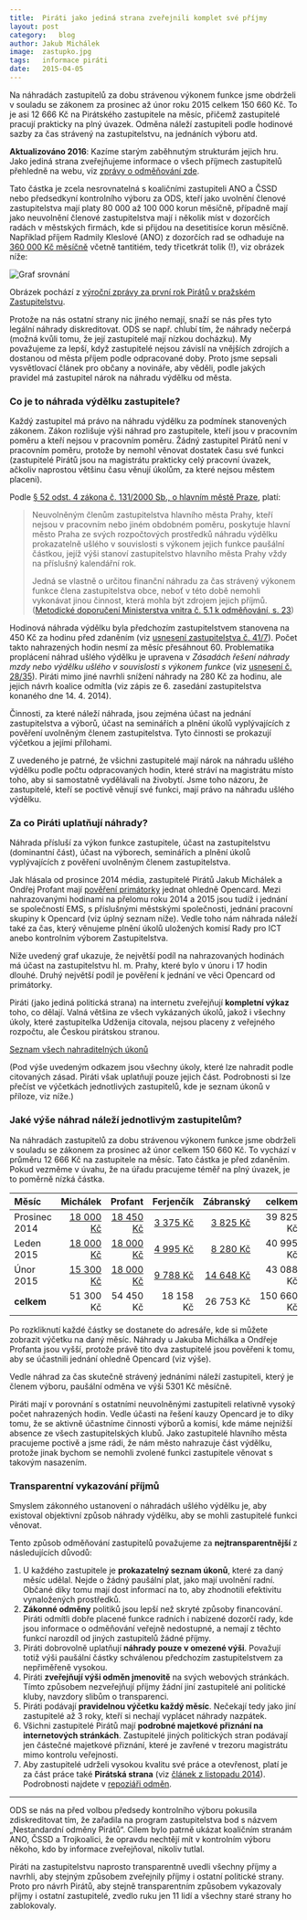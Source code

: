 ```yaml
---
title:	Piráti jako jediná strana zveřejnili komplet své příjmy
layout:	post
category:	blog
author:	Jakub Michálek
image:	zastupko.jpg
tags:	informace piráti
date:	2015-04-05
---
```


Na náhradách zastupitelů za dobu strávenou výkonem funkce jsme obdrželi v souladu se zákonem za prosinec až únor roku 2015 celkem 150 660 Kč. To je asi 12 666 Kč na Pirátského zastupitele na měsíc, přičemž zastupitelé pracují prakticky na plný úvazek. Odměna náleží zastupiteli podle hodinové sazby za čas strávený na zastupitelstvu, na jednáních výboru atd. 

**Aktualizováno 2016**: Kazíme starým zaběhnutým strukturám jejich hru. Jako jediná strana zveřejňujeme informace o všech příjmech zastupitelů přehledně na webu, viz [zprávy o odměňování zde](https://github.com/pirati-cz/KlubPraha/tree/master/odmeny).

Tato částka je zcela nesrovnatelná s koaličními zastupiteli ANO a ČSSD nebo předsedkyní kontrolního výboru za ODS, kteří jako uvolnění členové zastupitelstva mají platy 80 000 až 100 000 korun měsíčně, případně mají jako neuvolnění členové zastupitelstva mají i několik míst v dozorčích radách v městských firmách, kde si přijdou na desetitisíce korun měsíčně. Například příjem Radmily Kleslové (ANO) z dozorčích rad se odhaduje na [360 000 Kč měsíčně](https://praha.pirati.cz/kleslova-musi-pryc.html) včetně tantitiém, tedy třicetkrát tolik (!), viz obrázek níže:

![Graf srovnání](/assets/images/articles/srovnani.png)

Obrázek pochází z [výroční zprávy za první rok Pirátů v pražském Zastupitelstvu](https://github.com/pirati-cz/KlubPraha/raw/master/materialy/vyrocni-zprava/vyrocni-zprava.pdf).

Protože na nás ostatní strany nic jiného nemají, snaží se nás přes tyto legální náhrady diskreditovat. ODS se např. chlubí tím, že náhrady nečerpá (možná kvůli tomu, že její zastupitelé mají nízkou docházku). My považujeme za lepší, když zastupitelé nejsou závislí na vnějších zdrojích a dostanou od města příjem podle odpracované doby. Proto jsme sepsali vysvětlovací článek pro občany a novináře, aby věděli, podle jakých pravidel má zastupitel nárok na náhradu výdělku od města. 

### Co je to náhrada výdělku zastupitele?
Každý zastupitel má právo na náhradu výdělku za podmínek stanovených zákonem. Zákon rozlišuje výši náhrad pro zastupitele, kteří jsou v pracovním poměru a kteří nejsou v pracovním poměru. Žádný zastupitel Pirátů není v pracovním poměru, protože by nemohl věnovat dostatek času své funkci (zastupitelé Pirátů jsou na magistrátu prakticky celý pracovní úvazek, ačkoliv naprostou většinu času věnují úkolům, za které nejsou městem placeni).

Podle [§ 52 odst. 4 zákona č. 131/2000 Sb., o hlavním městě Praze](http://www.zakonyprolidi.cz/cs/2000-131#p52-4), platí:

> Neuvolněným členům zastupitelstva hlavního města Prahy, kteří nejsou v pracovním nebo jiném obdobném poměru, poskytuje hlavní město Praha ze svých rozpočtových prostředků náhradu výdělku prokazatelně ušlého v souvislosti s výkonem jejich funkce paušální částkou, jejíž výši stanoví zastupitelstvo hlavního města Prahy vždy na příslušný kalendářní rok.
>
> Jedná se vlastně o určitou finanční náhradu za čas strávený výkonem funkce
člena zastupitelstva obce, neboť v této době nemohli vykonávat jinou činnost, která
mohla být zdrojem jejich příjmů. ([Metodické doporučení Ministerstva vnitra č. 5.1 k odměňování, s. 23][metodika])


Hodinová náhrada výdělku byla předchozím zastupitelstvem stanovena na 450 Kč za hodinu před zdaněním (viz [usnesení zastupitelstva č. 41/7](http://zastupitelstvo.praha.eu/ina2014/tedusndetail.aspx?id=213724)). Počet takto nahrazených hodin nesmí za měsíc přesáhnout 60. Problematika proplácení náhrad ušlého výdělku je upravena v *Zásadách řešení náhrady mzdy nebo výdělku ušlého v souvislosti s výkonem funkce* (viz [usnesení č. 28/35](http://zastupitelstvo.praha.eu/ina2014/tedusndetail.aspx?id=51005)). Piráti mimo jiné navrhli snížení náhrady na 280 Kč za hodinu, ale jejich návrh koalice odmítla (viz zápis ze 6. zasedání zastupitelstva konaného dne 14. 4. 2014).

Činnosti, za které náleží náhrada, jsou zejména účast na jednání zastupitelstva a výborů, účast na seminářích a plnění úkolů vyplývajících z pověření uvolněným členem zastupitelstva. Tyto činnosti se prokazují výčetkou a jejími přílohami.

Z uvedeného je patrné, že všichni zastupitelé mají nárok na náhradu ušlého výdělku podle počtu odpracovaných hodin, které stráví na magistrátu místo toho, aby si samostatně vydělávali na živobytí. Jsme toho názoru, že zastupitelé, kteří se poctivě věnují své funkci, mají právo na náhradu ušlého výdělku.

### Za co Piráti uplatňují náhrady?

Náhrada přísluší za výkon funkce zastupitele, účast na zastupitelstvu (dominantní část), účast na výborech, seminářích a plnění úkolů vyplývajících z pověření uvolněným členem zastupitelstva.

Jak hlásala od prosince 2014 média, zastupitelé Pirátů Jakub Michálek a Ondřej Profant mají [pověření primátorky](https://github.com/pirati-cz/KlubPraha/blob/master/odmeny/2014/12/ondra/scan.pdf) jednat ohledně Opencard. Mezi nahrazovanými hodinami na přelomu roku 2014 a 2015 jsou tudíž i jednání se společností EMS, s příslušnými městskými společnosti, jednání pracovní skupiny k Opencard (viz úplný seznam níže). Vedle toho nám náhrada náleží také za čas, který věnujeme plnění úkolů uložených komisí Rady pro ICT anebo kontrolním výborem Zastupitelstva.

Níže uvedený graf ukazuje, že největší podíl na nahrazovaných hodinách má účast na zastupitelstvu hl. m. Prahy, které bylo v únoru i 17 hodin dlouhé. Druhý největší podíl je pověření k jednání ve věci Opencard od primátorky.

Piráti (jako jediná politická strana) na internetu zveřejňují **kompletní výkaz** toho, co dělají. Valná většina ze všech vykázaných úkolů, jakož i všechny úkoly, které zastupitelka Udženija citovala, nejsou placeny z veřejného rozpočtu, ale Českou pirátskou stranou.

<a href="https://redmine.pirati.cz/projects/praha/time_entries?utf8=%E2%9C%93&f[]=spent_on&op[spent_on]=*&f[]=cf_16&op[cf_16]=*&f[]=&c[]=project&c[]=spent_on&c[]=user&c[]=activity&c[]=issue&c[]=comments&c[]=hours&c[]=cf_16" class="button" target="_blank">Seznam všech nahraditelných úkonů</a>

(Pod výše uvedeným odkazem jsou všechny úkoly, které lze nahradit podle citovaných zásad. Piráti však uplatňují pouze jejich část. Podrobnosti si lze přečíst ve výčetkách jednotlivých zastupitelů, kde je seznam úkonů v příloze, viz níže.)

### Jaké výše náhrad náleží jednotlivým zastupitelům?

Na náhradách zastupitelů za dobu strávenou výkonem funkce jsme obdrželi v souladu se zákonem za prosinec až únor celkem 150 660 Kč. To vychází v průměru 12 666 Kč na zastupitele na měsíc. Tato částka je před zdaněním. Pokud vezměme v úvahu, že na úřadu pracujeme téměř na plný úvazek, je to poměrně nízká částka.

|   **Měsíc**     | Michálek  |   Profant | Ferjenčík | Zábranský | **celkem** |
| :------------ | --------: | --------: | --------: | --------: | ---------: |
| Prosinec 2014 |   [18 000 Kč][m-12] | [18 450 Kč][p-12] |  [3 375 Kč][f-12] |  [3 825 Kč][z-12]   |  39 825 Kč |
| Leden 2015    | [18 000 Kč][m-01] | [18 000 Kč][p-01] |    [4 995 Kč][f-01]   |  [8 280 Kč][z-01] |  40 995 Kč |
| Únor 2015     | [15 300 Kč][m-02] | [18 000 Kč][p-02] |  [9 788 Kč][f-02] | [14 648 Kč][z-02] |  43 088 Kč |
| **celkem**    | 51 300 Kč | 54 450 Kč | 18 158 Kč | 26 753 Kč | 150 660 Kč |

Po rozkliknutí každé částky se dostanete do adresáře, kde si můžete zobrazit výčetku na daný měsíc. Náhrady u Jakuba Michálka a Ondřeje Profanta jsou vyšší, protože právě tito dva zastupitelé jsou pověřeni k tomu, aby se účastnili jednání ohledně Opencard (viz výše).


Vedle náhrad za čas skutečně strávený jednáními náleží zastupiteli, který je členem výboru, paušální odměna ve výši 5301 Kč měsíčně.

Piráti mají v porovnání s ostatními neuvolněnými zastupiteli relativně vysoký počet nahrazených hodin. Vedle účasti na řešení kauzy Opencard je to díky tomu, že se aktivně účastníme činnosti výborů a komisí, kde máme nejnižší absence ze všech zastupitelských klubů. Jako zastupitelé hlavního města pracujeme poctivě a jsme rádi, že nám město nahrazuje část výdělku, protože jinak bychom se nemohli zvolené funkci zastupitele věnovat s takovým nasazením.

### Transparentní vykazování příjmů

Smyslem zákonného ustanovení o náhradách ušlého výdělku je, aby existoval objektivní způsob náhrady výdělku, aby se mohli zastupitelé funkci věnovat. 

Tento způsob odměňování zastupitelů považujeme za **nejtransparentnější** z následujících důvodů:

1. U každého zastupitele je **prokazatelný seznam úkonů**, které za daný měsíc udělal. Nejde o žádný paušální plat, jako mají uvolnění radní. Občané díky tomu mají dost informací na to, aby zhodnotili efektivitu vynaložených prostředků.
2. **Zákonné odměny** politiků jsou lepší než skryté způsoby financování. Piráti odmítli dobře placené funkce radních i nabízené dozorčí rady, kde jsou informace o odměňování veřejně nedostupné, a nemají z těchto funkcí narozdíl od jiných zastupitelů žádné příjmy.
3. Piráti dobrovolně uplatňují **náhrady pouze v omezené výši**. Považují totiž výši paušální částky schválenou předchozím zastupitelstvem za nepřiměřeně vysokou.
4. Piráti **zveřejňují výši odměn jmenovitě** na svých webových stránkách. Tímto způsobem nezveřejňují příjmy žádní jiní zastupitelé ani politické kluby, navzdory slibům o transparenci.
5. Piráti podávají **pravidelnou výčetku každý měsíc**. Nečekají tedy jako jiní zastupitelé až 3 roky, kteří si nechají vyplácet náhrady nazpátek.
6. Všichni zastupitelé Pirátů mají **podrobné majetkové přiznání na internetových stránkách**. Zastupitelé jiných politických stran podávají jen částečné majetkové přiznání, které je zavřené v trezoru magistrátu mimo kontrolu veřejnosti.
7. Aby zastupitelé udrželi vysokou kvalitu své práce a otevřenost, platí je za část práce také **Pirátská strana** (viz [článek z listopadu 2014](/zastupitele-piratu-pracuji-naplno.html)). Podrobnosti najdete v [repoziáři odměn](https://github.com/pirati-cz/KlubPraha/tree/master/odmeny).

----

ODS se nás na před volbou předsedy kontrolního výboru pokusila zdiskreditovat tím, že zařadila na program zastupitelstva bod s názvem „Nestandardní odměny Pirátů“. Cílem bylo patrně ukázat koaličním stranám ANO, ČSSD a Trojkoalici, že opravdu nechtějí mít v kontrolním výboru někoho, kdo by informace zveřejňoval, nikoliv tutlal.

Piráti na zastupitelstvu naprosto transparentně uvedli všechny příjmy a navrhli, aby stejným způsobem zveřejnily příjmy i ostatní politické strany. Proto pro návrh Pirátů, aby stejně transparentním způsobem vykazovaly příjmy i ostatní zastupitelé, zvedlo ruku jen 11 lidí a všechny staré strany ho zablokovaly.


[p-12]: https://github.com/pirati-cz/KlubPraha/tree/master/odmeny/2014/12/ondra
[z-02]: https://github.com/pirati-cz/KlubPraha/tree/master/odmeny/2015/02/adam
[f-01]: https://github.com/pirati-cz/KlubPraha/blob/master/odmeny/2015/01/miki
[z-01]: https://github.com/pirati-cz/KlubPraha/tree/master/odmeny/2015/01/adam
[f-02]: https://github.com/pirati-cz/KlubPraha/blob/master/odmeny/2015/02/miki
[m-12]: https://github.com/pirati-cz/KlubPraha/blob/master/odmeny/2014/12/jakub
[z-12]: https://github.com/pirati-cz/KlubPraha/tree/master/odmeny/2014/12/adam
[f-12]: https://github.com/pirati-cz/KlubPraha/blob/master/odmeny/2014/12/miki
[p-01]: https://github.com/pirati-cz/KlubPraha/tree/master/odmeny/2015/01/ondra
[m-02]: https://github.com/pirati-cz/KlubPraha/blob/master/odmeny/2015/02/jakub
[m-01]: https://github.com/pirati-cz/KlubPraha/blob/master/odmeny/2015/01/jakub
[metodika]: http://www.mvcr.cz/odk2/soubor/metodicke-doporuceni-blue-05-1-web-pdf.aspx
[p-02]: https://github.com/pirati-cz/KlubPraha/tree/master/odmeny/2015/02/ondra
